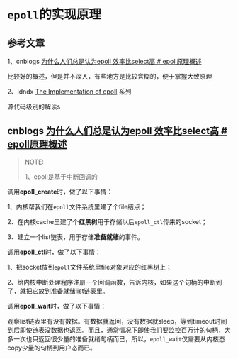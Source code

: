 # `epoll`的实现原理

## 参考文章

1、cnblogs [为什么人们总是认为epoll 效率比select高 # epoll原理概述](https://www.cnblogs.com/codestack/p/13393658.html) 

比较好的概述，但是并不深入，有些地方是比较含糊的，便于掌握大致原理

2、idndx [The Implementation of epoll](https://idndx.com/the-implementation-of-epoll-1/) 系列

源代码级别的解读s

## cnblogs [为什么人们总是认为epoll 效率比select高 # epoll原理概述](https://www.cnblogs.com/codestack/p/13393658.html) 

> NOTE: 
>
> 1、epoll是基于中断回调的

调用**epoll_create**时，做了以下事情：

1、内核帮我们在`epoll`文件系统里建了个file结点；

2、在内核cache里建了个**红黑树**用于存储以后`epoll_ctl`传来的socket；

3、建立一个list链表，用于存储**准备就绪**的事件。

调用**epoll_ctl**时，做了以下事情：

1、把socket放到`epoll`文件系统里file对象对应的红黑树上；

2、给内核中断处理程序注册一个回调函数，告诉内核，如果这个句柄的中断到了，就把它放到准备就绪list链表里。

调用**epoll_wait**时，做了以下事情：

观察list链表里有没有数据。有数据就返回，没有数据就sleep，等到timeout时间到后即使链表没数据也返回。而且，通常情况下即使我们要监控百万计的句柄，大多一次也只返回很少量的准备就绪句柄而已，所以，`epoll_wait`仅需要从内核态copy少量的句柄到用户态而已。

